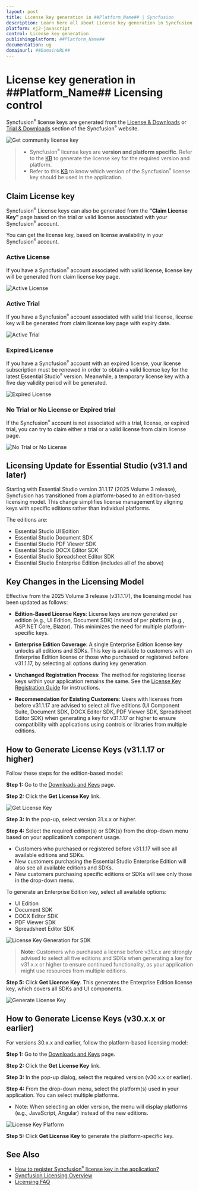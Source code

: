 ```yaml
---
layout: post
title: License key generation in ##Platform_Name## | Syncfusion
description: Learn here all about License key generation in Syncfusion ##Platform_Name## Licensing control of Syncfusion Essential JS 2 and more.
platform: ej2-javascript
control: License key generation 
publishingplatform: ##Platform_Name##
documentation: ug
domainurl: ##DomainURL##
---
```


# License key generation in ##Platform_Name## Licensing control

Syncfusion<sup style="font-size:70%">®</sup> license keys are generated from the [License & Downloads](https://syncfusion.com/account/downloads) or [Trial & Downloads](https://www.syncfusion.com/account/manage-trials/downloads) section of the Syncfusion<sup style="font-size:70%">&reg;</sup> website.

![Get community license key](images/get-community-license-key.png)

> * Syncfusion<sup style="font-size:70%">&reg;</sup> license keys are **version and platform specific**. Refer to the [KB](https://www.syncfusion.com/kb/8976/how-to-generate-license-key-for-licensed-products) to generate the license key for the required version and platform.
> * Refer to this [KB](https://www.syncfusion.com/kb/8951/which-version-syncfusion-license-key-should-i-use-in-my-application) to know which version of the Syncfusion<sup style="font-size:70%">&reg;</sup> license key should be used in the application.

## Claim License key

Syncfusion<sup style="font-size:70%">&reg;</sup> License keys can also be generated from the **"Claim License Key"** page based on the trial or valid license associated with your Syncfusion<sup style="font-size:70%">&reg;</sup> account.

You can get the license key, based on license availability in your Syncfusion<sup style="font-size:70%">&reg;</sup> account.

### Active License

If you have a Syncfusion<sup style="font-size:70%">&reg;</sup> account associated with valid license, license key will be generated from claim license key page.

![Active License](images/active-license.png)

### Active Trial

If you have a Syncfusion<sup style="font-size:70%">&reg;</sup> account associated with valid trial license, license key will be generated from claim license key page with expiry date.

![Active Trial](images/active-trial.png)

### Expired License

If you have a Syncfusion<sup style="font-size:70%">&reg;</sup> account with an expired license, your license subscription must be renewed in order to obtain a valid license key for the latest Essential Studio<sup style="font-size:70%">&reg;</sup> version. Meanwhile, a temporary license key with a five day validity period will be generated.

![Expired License](images/expired-license.png)

### No Trial or No License or Expired trial

If the Syncfusion<sup style="font-size:70%">&reg;</sup> account is not associated with a trial, license, or expired trial, you can try to claim either a trial or a valid license from claim license page.

![No Trial or No License](images/no-active-trial-or-license.png)

## Licensing Update for Essential Studio (v31.1 and later)

Starting with Essential Studio version 31.1.17 (2025 Volume 3 release), Syncfusion has transitioned from a platform-based to an edition-based licensing model. This change simplifies license management by aligning keys with specific editions rather than individual platforms.

The editions are:

- Essential Studio UI Edition
- Essential Studio Document SDK
- Essential Studio PDF Viewer SDK
- Essential Studio DOCX Editor SDK
- Essential Studio Spreadsheet Editor SDK
- Essential Studio Enterprise Edition (includes all of the above)

## Key Changes in the Licensing Model

Effective from the 2025 Volume 3 release (v31.1.17), the licensing model has been updated as follows:

- **Edition-Based License Keys**: License keys are now generated per edition (e.g., UI Edition, Document SDK) instead of per platform (e.g., ASP.NET Core, Blazor). This minimizes the need for multiple platform-specific keys.

- **Enterprise Edition Coverage**:  A single Enterprise Edition license key unlocks all editions and SDKs. This key is available to customers with an Enterprise Edition license or those who purchased or registered before v31.1.17, by selecting all options during key generation.

- **Unchanged Registration Process**: The method for registering license keys within your application remains the same. See the [License Key Registration Guide](https://ej2.syncfusion.com/javascript/documentation/licensing/license-key-registration) for instructions.

- **Recommendation for Existing Customers**: Users with licenses from before v31.1.17 are advised to select all five editions (UI Component Suite, Document SDK, DOCX Editor SDK, PDF Viewer SDK, Spreadsheet Editor SDK) when generating a key for v31.1.17 or higher to ensure compatibility with applications using controls or libraries from multiple editions.

## How to Generate License Keys (v31.1.17 or higher)

Follow these steps for the edition-based model:

**Step 1:** Go to the [Downloads and Keys](https://www.syncfusion.com/account/downloads) page.

**Step 2:** Click the **Get License Key** link.

![Get License Key](images/get-License-Key.png)

**Step 3:** In the pop-up, select version 31.x.x or higher.

**Step 4:** Select the required edition(s) or SDK(s) from the drop-down menu based on your application’s component usage.

- Customers who purchased or registered before v31.1.17 will see all available editions and SDKs.
- New customers purchasing the Essential Studio Enterprise Edition will also see all available editions and SDKs.
- New customers purchasing specific editions or SDKs will see only those in the drop-down menu.

To generate an Enterprise Edition key, select all available options:

- UI Edition
- Document SDK
- DOCX Editor SDK
- PDF Viewer SDK
- Spreadsheet Editor SDK

![License Key Generation for SDK](images/license-Key-SDKV1.png)

>**Note:** Customers who purchased a license before v31.x.x are strongly advised to select all five editions and SDKs when generating a key for v31.x.x or higher to ensure continued functionality, as your application might use resources from multiple editions.

**Step 5:** Click **Get License Key**. This generates the Enterprise Edition license key, which covers all SDKs and UI components.

![Generate License Key](images/generate-License-Key.png)

## How to Generate License Keys (v30.x.x or earlier)

For versions 30.x.x and earlier, follow the platform-based licensing model:

**Step 1:** Go to the [Downloads and Keys](https://www.syncfusion.com/account/downloads) page.

**Step 2:** Click the **Get License Key** link.

**Step 3:** In the pop-up dialog, select the required version (v30.x.x or earlier).

**Step 4:**  From the drop-down menu, select the platform(s) used in your application. You can select multiple platforms.

- Note: When selecting an older version, the menu will display platforms (e.g., JavaScript, Angular) instead of the new editions.

![License Key Platform](images/license-Key-Platform.png)

**Step 5:** Click **Get License Key** to generate the platform-specific key.

## See Also

* [How to register Syncfusion<sup style="font-size:70%">&reg;</sup> license key in the application?](https://ej2.syncfusion.com/javascript/documentation/licensing/license-key-registration)
* [Syncfusion Licensing Overview](https://ej2.syncfusion.com/javascript/documentation/licensing/overview)
* [Licensing FAQ](https://ej2.syncfusion.com/javascript/documentation/licensing/licensing-troubleshoot)